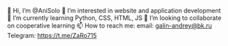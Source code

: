 👋 Hi, I’m @AniSolo
👀 I’m interested in website and application development
🌱 I’m currently learning Python, CSS, HTML, JS
💞️ I’m looking to collaborate on cooperative learning
📫 How to reach me: email: galin-andrey@bk.ru
Telegram: https://t.me/ZaRo715
